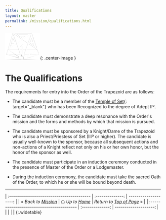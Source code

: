 ```yaml
---
title: Qualifications
layout: master
permalink: /mission/qualifications.html
---
```

![Order seal](../images/otr-small.png){: .center-image }

# The Qualifications

The requirements for entry into the Order of the Trapezoid are as follows:

* The candidate must be a member of the [Temple of Set](http://www.xeper.org){: target="_blank"} who has been Recognized to the degree of Adept IIº.

* The candidate must demonstrate a deep resonance with the Order's mission and the forms and methods by which that mission is pursued.

* The candidate must be sponsored by a Knight/Dame of the Trapezoid who is also a Priest/Priestess of Set (IIIº or higher). The candidate is usually well-known to the sponsor, because all subsequent actions and non-actions of a Knight reflect not only on his or her own honor, but the honor of the sponsor as well.

* The candidate must participate in an induction ceremony conducted in the presence of Master of the Order or a Lodgemaster.

* During the induction ceremony, the candidate must take the sacred Oath of the Order, to which he or she will be bound beyond death.

---

| :----------------------------------------- | :--------------: | --------------------: |
| &laquo; *Back to [Mission](/mission.html)* | &#9750; *Up to [Home](/)* | *Return to [Top of Page](#top)* &raquo; |
| :----------------------------------------- | :--------------: | --------------------: |
| | | |
{:.widetable}

